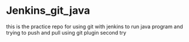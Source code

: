 # Jenkins_git_java
this is the practice repo for using git with jenkins to run java program
and trying to push and pull using git plugin
second try
